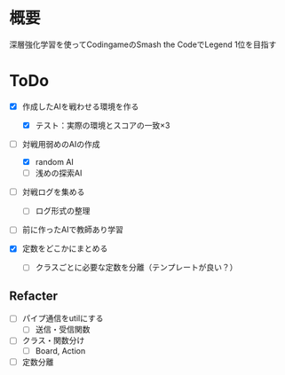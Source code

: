 # 概要
深層強化学習を使ってCodingameのSmash the CodeでLegend 1位を目指す

# ToDo
- [x] 作成したAIを戦わせる環境を作る
  - [x] テスト：実際の環境とスコアの一致×3
- [ ] 対戦用弱めのAIの作成
  - [x] random AI
  - [ ] 浅めの探索AI
- [ ] 対戦ログを集める
  - [ ] ログ形式の整理
- [ ] 前に作ったAIで教師あり学習

- [x] 定数をどこかにまとめる
  - [ ] クラスごとに必要な定数を分離（テンプレートが良い？）

## Refacter
- [ ] パイプ通信をutilにする
  - [ ] 送信・受信関数
- [ ] クラス・関数分け
  - [ ] Board, Action
- [ ] 定数分離